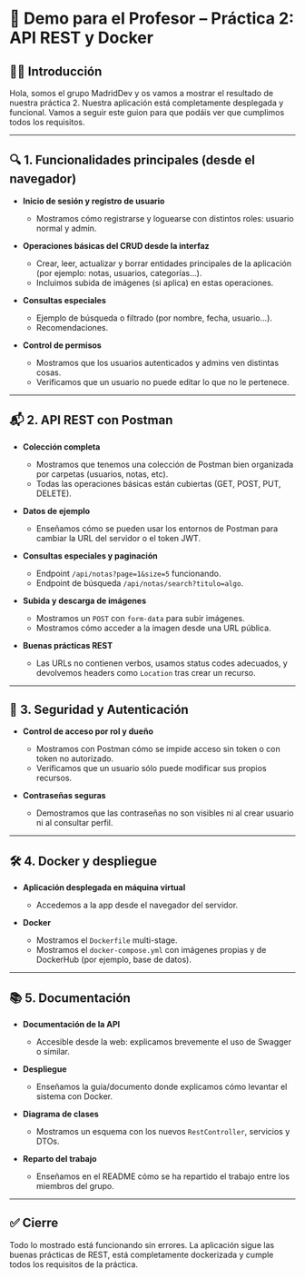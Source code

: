 # 🎥 Demo para el Profesor – Práctica 2: API REST y Docker

## 👨‍🏫 Introducción
Hola, somos el grupo MadridDev y os vamos a mostrar el resultado de nuestra práctica 2. Nuestra aplicación está completamente desplegada y funcional. Vamos a seguir este guion para que podáis ver que cumplimos todos los requisitos.

---

## 🔍 1. Funcionalidades principales (desde el navegador)

- **Inicio de sesión y registro de usuario**
  - Mostramos cómo registrarse y loguearse con distintos roles: usuario normal y admin.

- **Operaciones básicas del CRUD desde la interfaz**
  - Crear, leer, actualizar y borrar entidades principales de la aplicación (por ejemplo: notas, usuarios, categorías…).
  - Incluimos subida de imágenes (si aplica) en estas operaciones.

- **Consultas especiales**
  - Ejemplo de búsqueda o filtrado (por nombre, fecha, usuario…).
  - Recomendaciones.

- **Control de permisos**
  - Mostramos que los usuarios autenticados y admins ven distintas cosas.
  - Verificamos que un usuario no puede editar lo que no le pertenece.

---

## 📬 2. API REST con Postman

- **Colección completa**
  - Mostramos que tenemos una colección de Postman bien organizada por carpetas (usuarios, notas, etc).
  - Todas las operaciones básicas están cubiertas (GET, POST, PUT, DELETE).

- **Datos de ejemplo**
  - Enseñamos cómo se pueden usar los entornos de Postman para cambiar la URL del servidor o el token JWT.

- **Consultas especiales y paginación**
  - Endpoint `/api/notas?page=1&size=5` funcionando.
  - Endpoint de búsqueda `/api/notas/search?titulo=algo`.

- **Subida y descarga de imágenes**
  - Mostramos un `POST` con `form-data` para subir imágenes.
  - Mostramos cómo acceder a la imagen desde una URL pública.

- **Buenas prácticas REST**
  - Las URLs no contienen verbos, usamos status codes adecuados, y devolvemos headers como `Location` tras crear un recurso.

---

## 🔐 3. Seguridad y Autenticación

- **Control de acceso por rol y dueño**
  - Mostramos con Postman cómo se impide acceso sin token o con token no autorizado.
  - Verificamos que un usuario sólo puede modificar sus propios recursos.

- **Contraseñas seguras**
  - Demostramos que las contraseñas no son visibles ni al crear usuario ni al consultar perfil.

---

## 🛠️ 4. Docker y despliegue

- **Aplicación desplegada en máquina virtual**
  - Accedemos a la app desde el navegador del servidor.

- **Docker**
  - Mostramos el `Dockerfile` multi-stage.
  - Mostramos el `docker-compose.yml` con imágenes propias y de DockerHub (por ejemplo, base de datos).

---

## 📚 5. Documentación

- **Documentación de la API**
  - Accesible desde la web: explicamos brevemente el uso de Swagger o similar.

- **Despliegue**
  - Enseñamos la guía/documento donde explicamos cómo levantar el sistema con Docker.

- **Diagrama de clases**
  - Mostramos un esquema con los nuevos `RestController`, servicios y DTOs.

- **Reparto del trabajo**
  - Enseñamos en el README cómo se ha repartido el trabajo entre los miembros del grupo.

---

## ✅ Cierre

Todo lo mostrado está funcionando sin errores. La aplicación sigue las buenas prácticas de REST, está completamente dockerizada y cumple todos los requisitos de la práctica.


